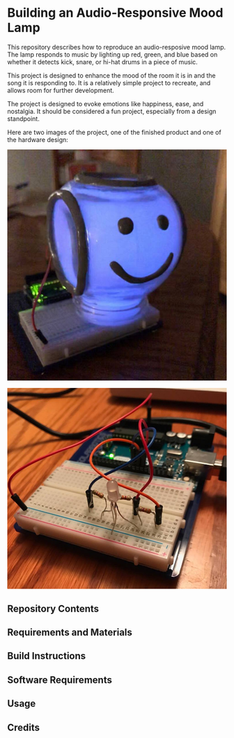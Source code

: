 # Building an Audio-Responsive Mood Lamp

This repository describes how to reproduce an audio-resposive mood lamp. The lamp responds to music by lighting up red, green, and blue based on whether it detects kick, snare, or hi-hat drums in a piece of music.

This project is designed to enhance the mood of the room it is in and the song it is responding to. It is a relatively simple project to recreate, and allows room for further development.

The project is designed to evoke emotions like happiness, ease, and nostalgia. It should be considered a fun project, especially from a design standpoint.

Here are two images of the project, one of the finished product and one of the hardware design:

![alt text][pic1]

[pic1]: https://github.com/brttwytt/CS207TermProject/blob/master/img/light.jpg "Logo Title Text 2"

![alt text][pic2]

[pic2]: https://github.com/brttwytt/CS207TermProject/blob/master/img/hardware.jpg "Logo Title Text 2"


## Repository Contents

## Requirements and Materials

## Build Instructions

## Software Requirements

## Usage

## Credits
